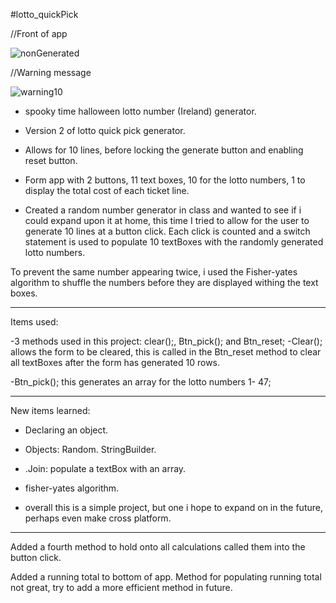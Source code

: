 #lotto_quickPick

//Front of app

![nonGenerated](https://user-images.githubusercontent.com/72698786/153651290-fdcf9f8f-e420-4d51-a30a-d100bd7dd116.JPG)


//Warning message

![warning10](https://user-images.githubusercontent.com/72698786/153651268-b2eabdf0-c07e-4e73-b578-afc27bc80005.JPG)



- spooky time halloween lotto number (Ireland) generator.

- Version 2 of lotto quick pick generator.

- Allows for 10 lines, before locking the generate button and enabling reset button.

- Form app with 2 buttons, 11 text boxes, 10 for the lotto numbers, 1 to display the total cost of each ticket line.

- Created a random number generator in class and wanted to see if i could expand upon it at home, this time I tried to allow for the user to generate 10 lines at a button click.
 Each click is counted and a switch statement is used to populate 10 textBoxes with the randomly generated lotto numbers.

To prevent the same number appearing twice, i used the Fisher-yates algorithm to shuffle the numbers before they are displayed withing the text boxes.


-------------------------------------------------------------------------
Items used: 

-3 methods used in this project: clear();, Btn_pick(); and  Btn_reset; 
-Clear(); allows the form to be cleared, this is called in the Btn_reset method to clear all textBoxes after the form has generated 10 rows.

-Btn_pick(); this generates an array for the lotto numbers 1- 47;

------------------------------------------------------------------------
New items learned:

- Declaring an object.
- Objects: Random. StringBuilder.

- .Join: populate a textBox with an array.

- fisher-yates algorithm.

- overall this is a simple project, but one i hope to expand on in the future, perhaps even make cross platform.

-----------------------------------------------------------------


Added a fourth method to hold onto all calculations called them into the button click.

Added a running total to bottom of app. 
Method for populating running total not great, try to add a more efficient method in future.


